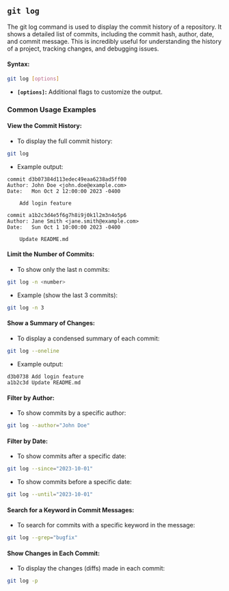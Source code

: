 ## `git log`
The git log command is used to display the commit history of a repository. It shows a detailed list of commits, including the commit hash, author, date, and commit message. This is incredibly useful for understanding the history of a project, tracking changes, and debugging issues.
#### Syntax:
```bash
git log [options]
```
- **`[options]`:** Additional flags to customize the output.
### Common Usage Examples
#### View the Commit History:
- To display the full commit history:
```bash
git log
```
- Example output:
```
commit d3b07384d113edec49eaa6238ad5ff00
Author: John Doe <john.doe@example.com>
Date:   Mon Oct 2 12:00:00 2023 -0400

    Add login feature

commit a1b2c3d4e5f6g7h8i9j0k1l2m3n4o5p6
Author: Jane Smith <jane.smith@example.com>
Date:   Sun Oct 1 10:00:00 2023 -0400

    Update README.md
```
#### Limit the Number of Commits:
- To show only the last n commits:
```bash
git log -n <number>
```
- Example (show the last 3 commits):
```bash
git log -n 3
```
#### Show a Summary of Changes:
- To display a condensed summary of each commit:
```bash
git log --oneline
```
- Example output:
```
d3b0738 Add login feature
a1b2c3d Update README.md
```
#### Filter by Author:
- To show commits by a specific author:
```bash
git log --author="John Doe"
```
#### Filter by Date:
- To show commits after a specific date:
```bash
git log --since="2023-10-01"
```
- To show commits before a specific date:
```bash
git log --until="2023-10-01"
```
#### Search for a Keyword in Commit Messages:
- To search for commits with a specific keyword in the message:
```bash
git log --grep="bugfix"
```
#### Show Changes in Each Commit:
- To display the changes (diffs) made in each commit:
```bash
git log -p
```
